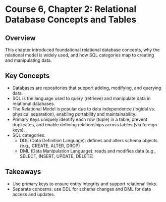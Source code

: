 # Course 6, Chapter 2: Relational Database Concepts and Tables

## Overview
This chapter introduced foundational relational database concepts, why the relational model is widely used, and how SQL categories map to creating and manipulating data.

## Key Concepts
- Databases are repositories that support adding, modifying, and querying data.
- SQL is the language used to query (retrieve) and manipulate data in relational databases.
- The Relational Model is popular due to data independence (logical vs. physical separation), enabling portability and maintainability.
- Primary Keys uniquely identify each row (tuple) in a table, prevent duplicates, and enable defining relationships across tables (via foreign keys).
- SQL categories:
  - DDL (Data Definition Language): defines and alters schema objects (e.g., CREATE, ALTER, DROP)
  - DML (Data Manipulation Language): reads and modifies data (e.g., SELECT, INSERT, UPDATE, DELETE)

## Takeaways
- Use primary keys to ensure entity integrity and support relational links.
- Separate concerns: use DDL for schema changes and DML for data access and updates.
